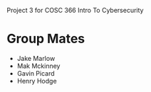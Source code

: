 Project 3 for COSC 366 Intro To Cybersecurity

# Group Mates
- Jake Marlow
- Mak Mckinney
- Gavin Picard
- Henry Hodge
